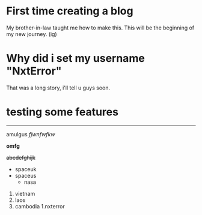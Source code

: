 # First time creating a blog
My brother-in-law taught me how to make this. This will be the beginning of my new journey. (ig)
# Why did i set my username "NxtError"
That was a long story, i'll tell u guys soon.
# testing some features
--- 
amulgus
*fjwnfwfkw*

**omfg**

~~abcdefghijk~~

- spaceuk
- spaceus
  - nasa

1. vietnam
2. laos
3. cambodia
  1.nxterror
